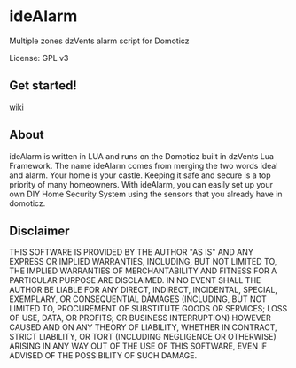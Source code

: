 # ideAlarm
Multiple zones dzVents alarm script for Domoticz

License: GPL v3

## Get started!
[wiki](https://github.com/DewGew/ideAlarm/wiki)

## About
ideAlarm is written in LUA and runs on the Domoticz built in dzVents Lua Framework.
The name ideAlarm comes from merging the two words ideal and alarm.
Your home is your castle. Keeping it safe and secure is a top priority of many homeowners. With ideAlarm, you can easily set up your own DIY Home Security System using the sensors that you already have in domoticz.

## Disclaimer
THIS SOFTWARE IS PROVIDED BY THE AUTHOR "AS IS" AND ANY EXPRESS OR IMPLIED WARRANTIES, INCLUDING, BUT NOT LIMITED TO, THE IMPLIED WARRANTIES OF MERCHANTABILITY AND FITNESS FOR A PARTICULAR PURPOSE ARE DISCLAIMED. IN NO EVENT SHALL THE AUTHOR BE LIABLE FOR ANY DIRECT, INDIRECT, INCIDENTAL, SPECIAL, EXEMPLARY, OR CONSEQUENTIAL DAMAGES (INCLUDING, BUT NOT LIMITED TO, PROCUREMENT OF SUBSTITUTE GOODS OR SERVICES; LOSS OF USE, DATA, OR PROFITS; OR BUSINESS INTERRUPTION) HOWEVER CAUSED AND ON ANY THEORY OF LIABILITY, WHETHER IN CONTRACT, STRICT LIABILITY, OR TORT (INCLUDING NEGLIGENCE OR OTHERWISE) ARISING IN ANY WAY OUT OF THE USE OF THIS SOFTWARE, EVEN IF ADVISED OF THE POSSIBILITY OF SUCH DAMAGE.
